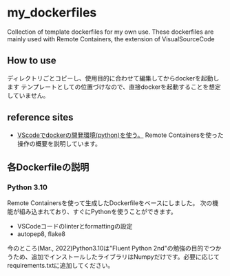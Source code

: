 # my_dockerfiles
Collection of template dockerfiles for my own use.
These dockerfiles are mainly used with Remote Containers, the extension of VisualSourceCode

## How to use
ディレクトリごとコピーし、使用目的に合わせて編集してからdockerを起動します
テンプレートとしての位置づけなので、直接dockerを起動することを想定していません。

## reference sites
- [VScodeでdockerの開発環境(python)を使う。](https://qiita.com/katakaku/items/b8dcac4aa14d585e4038)
    Remote Containersを使った操作の概要を説明しています。

## 各Dockerfileの説明
### Python 3.10
Remote Containersを使って生成したDockerfileをベースにしました。
次の機能が組み込まれており、すぐにPythonを使うことができます。
- VSCodeコードのlinterとformattingの設定
- autopep8, flake8

今のところ(Mar., 2022)Python3.10は"Fluent Python 2nd"の勉強の目的でつかうため、追加でインストールしたライブラリはNumpyだけです。必要に応じてrequirements.txtに追加してください。

